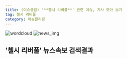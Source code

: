 ```yaml
---
title: (이슈클립) '**첼시 리버풀**' 관련 이슈, 기사 모아 보기
tag: 첼시 리버풀
category: 이슈클리핑
---
```

![wordcloud](https://s3.ap-northeast-2.amazonaws.com/lyrics101-wordcloud/2018-09-30-1538246587.png)
![news_img](https://user-images.githubusercontent.com/42597476/44507050-1206f400-a6e4-11e8-8d98-7ffbfebb353f.png)
## **'**첼시 리버풀**'** 뉴스속보 검색결과

